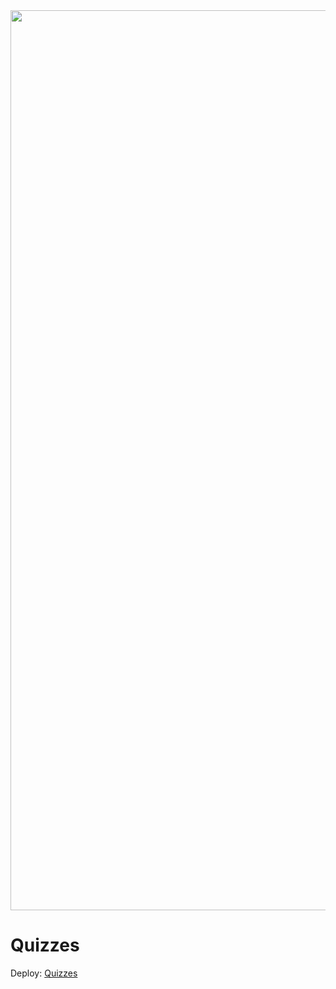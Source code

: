 
<img width="1440" alt="" src="https://github.com/EvaCherkashyna/Quizzes/assets/94197390/82c8ca08-ae8e-4574-9d0a-0cfba4609311">

# Quizzes

Deploy: [Quizzes](https://quizzes-git-master-evacherkashyna.vercel.app/)
